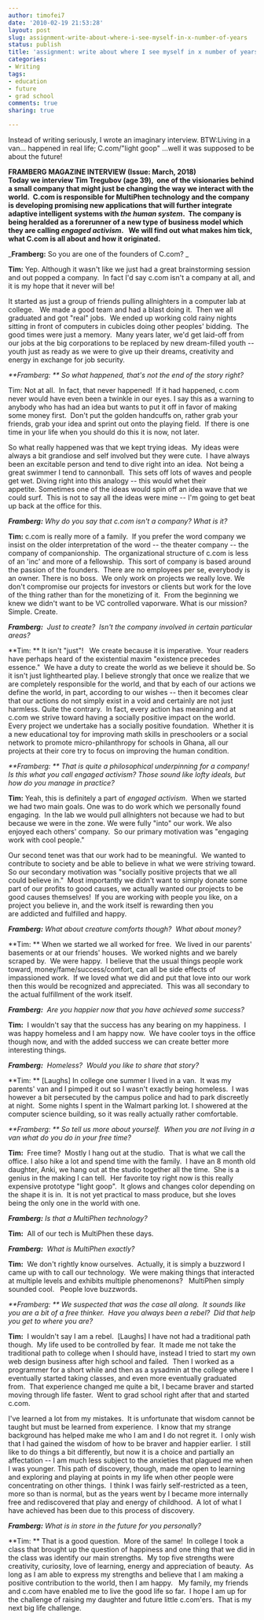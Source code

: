 ```yaml
---
author: timofei7
date: '2010-02-19 21:53:28'
layout: post
slug: assignment-write-about-where-i-see-myself-in-x-number-of-years
status: publish
title: 'assignment: write about where I see myself in x number of years'
categories:
- Writing
tags:
- education
- future
- grad school
comments: true
sharing: true 

---
```


Instead of writing seriously, I wrote an imaginary interview. BTW:Living in a
van... happened in real life; C.com/"light goop" ...well it was supposed to be
about the future!

**FRAMBERG MAGAZINE INTERVIEW (Issue: March, 2018)**  
**Today we interview Tim Tregubov (age 39),  one of the visionaries behind a small company that might just be changing the way we interact with the world.  C.com is responsible for MultiPhen technology and the company is developing promising new applications that will further integrate adaptive intelligent systems with _the human system_.  The company is being heralded as a forerunner of a new type of business model which they are calling _engaged activism_.   We will find out what makes him tick, what C.com is all about and how it originated.**  

<!--more-->
  
_**Framberg:** So you are one of the founders of C.com? _

**Tim:** Yep. Although it wasn't like we just had a great brainstorming session and out popped a company.  In fact I'd say c.com isn't a company at all, and it is my hope that it never will be!

It started as just a group of friends pulling allnighters in a computer lab at
college.   We made a good team and had a blast doing it.  Then we all
graduated and got "real" jobs.  We ended up working cold rainy nights sitting
in front of computers in cubicles doing other peoples' bidding.  The good
times were just a memory.  Many years later, we'd get laid-off from our jobs
at the big corporations to be replaced by new dream-filled youth -- youth just
as ready as we were to give up their dreams, creativity and energy in exchange
for job security.

_**Framberg: ** So what happened, that's not the end of the story right?_

Tim: Not at all.  In fact, that never happened!  If it had happened, c.com
never would have even been a twinkle in our eyes. I say this as a warning to
anybody who has had an idea but wants to put it off in favor of making some
money first.  Don't put the golden handcuffs on, rather grab your friends,
grab your idea and sprint out onto the playing field.  If there is one time in
your life when you should do this it is now, not later.

So what really happened was that we kept trying ideas.  My ideas were always a
bit grandiose and self involved but they were cute.  I have always been an
excitable person and tend to dive right into an idea.  Not being a great
swimmer I tend to cannonball.  This sets off lots of waves and people get wet.
Diving right into this analogy -- this would whet their appetite. Sometimes
one of the ideas would spin off an idea wave that we could surf.  This is not
to say all the ideas were mine -- I'm going to get beat up back at the office
for this.

_**Framberg:** Why do you say that c.com isn't a company? What is it?_

**Tim:** c.com is really more of a family.  If you prefer the word company we insist on the older interpretation of the word -- the theater company -- the company of companionship.  The organizational structure of c.com is less of an 'inc' and more of a fellowship.  This sort of company is based around the passion of the founders.  There are no employees per se, everybody is an owner. There is no boss.  We only work on projects we really love. We don't compromise our projects for investors or clients but work for the love of the thing rather than for the monetizing of it.  From the beginning we knew we didn't want to be VC controlled vaporware. What is our mission?  Simple. Create.  

_**Framberg:**  Just to create?  Isn't the company involved in certain
particular areas?_

**Tim: ** It isn't "just"!   We create because it is imperative.  Your readers have perhaps heard of the existential maxim "existence precedes essence."  We have a duty to create the world as we believe it should be. So it isn't just lighthearted play. I believe strongly that once we realize that we are completely responsible for the world, and that by each of our actions we define the world, in part, according to our wishes -- then it becomes clear that our actions do not simply exist in a void and certainly are not just harmless. Quite the contrary.  In fact, every action has meaning and at c.com we strive toward having a socially positive impact on the world.  Every project we undertake has a socially positive foundation.  Whether it is a new educational toy for improving math skills in preschoolers or a social network to promote micro-philanthropy for schools in Ghana, all our projects at their core try to focus on improving the human condition.  

_**Framberg: ** That is quite a philosophical underpinning for a company! Is
this what you call engaged activism? Those sound like lofty ideals, but how do
you manage in practice?_

**Tim:** Yeah, this is definitely a part of _engaged activism_.  When we started we had two main goals. One was to do work which we personally found engaging.  In the lab we would pull allnighters not because we had to but because we were in the zone. We were fully "into" our work. We also enjoyed each others' company.  So our primary motivation was "engaging work with cool people."  

Our second tenet was that our work had to be meaningful.  We wanted to
contribute to society and be able to believe in what we were striving toward.
So our secondary motivation was "socially positive projects that we all could
believe in."  Most importantly we didn't want to simply donate some part of
our profits to good causes, we actually wanted our projects to be good causes
themselves!  If you are working with people you like, on a project you believe
in, and the work itself is rewarding then you are addicted and fulfilled and
happy.

_**Framberg:** What about creature comforts though?  What about money?_

**Tim: ** When we started we all worked for free.  We lived in our parents' basements or at our friends' houses.  We worked nights and we barely scraped by.  We were happy.  I believe that the usual things people work toward, money/fame/success/comfort, can all be side effects of impassioned work.  If we loved what we did and put that love into our work then this would be recognized and appreciated.  This was all secondary to the actual fulfillment of the work itself. 
 
_**Framberg:**  Are you happier now that you have achieved some success?_

**Tim:**  I wouldn't say that the success has any bearing on my happiness.  I was happy homeless and I am happy now.  We have cooler toys in the office though now, and with the added success we can create better more interesting things. 
 
_**Framberg:**  Homeless?  Would you like to share that story?_

**Tim: ** [Laughs] In college one summer I lived in a van.  It was my parents' van and I pimped it out so I wasn't exactly being homeless.  I was however a bit persecuted by the campus police and had to park discreetly at night.  Some nights I spent in the Walmart parking lot. I showered at the computer science building, so it was really actually rather comfortable.  

_**Framberg: ** So tell us more about yourself.  When you are not living in a
van what do you do in your free time?_

**Tim:**  Free time?  Mostly I hang out at the studio.  That is what we call the office. I also hike a lot and spend time with the family.  I have an 8 month old daughter, Anki, we hang out at the studio together all the time.  She is a genius in the making I can tell.  Her favorite toy right now is this really expensive prototype "light goop".  It glows and changes color depending on the shape it is in.  It is not yet practical to mass produce, but she loves being the only one in the world with one.  

_**Framberg:** Is that a MultiPhen technology?_

**Tim:**  All of our tech is MultiPhen these days. 
 
_**Framberg:**  What is MultiPhen exactly?_

**Tim:**  We don't rightly know ourselves.  Actually, it is simply a buzzword I came up with to call our technology.  We were making things that interacted at multiple levels and exhibits multiple phenomenons?   MultiPhen simply sounded cool.   People love buzzwords.
  
_**Framberg: ** We suspected that was the case all along.  It sounds like you
are a bit of a free thinker.  Have you always been a rebel?  Did that help you
get to where you are?_

**Tim:**  I wouldn't say I am a rebel.  [Laughs] I have not had a traditional path though.  My life used to be controlled by fear.  It made me not take the traditional path to college when I should have, instead I tried to start my own web design business after high school and failed.  Then I worked as a programmer for a short while and then as a sysadmin at the college where I eventually started taking classes, and even more eventually graduated from.  That experience changed me quite a bit, I became braver and started moving through life faster.  Went to grad school right after that and started c.com.

I've learned a lot from my mistakes.  It is unfortunate that wisdom cannot be
taught but must be learned from experience.  I know that my strange background
has helped make me who I am and I do not regret it.  I only wish that I had
gained the wisdom of how to be braver and happier earlier.  I still like to do
things a bit differently, but now it is a choice and partially an affectation
-- I am much less subject to the anxieties that plagued me when I was younger.
This path of discovery, though, made me open to learning and exploring and
playing at points in my life when other people were concentrating on other
things.  I think I was fairly self-restricted as a teen, more so than is
normal, but as the years went by I became more internally free and
rediscovered that play and energy of childhood.  A lot of what I have achieved
has been due to this process of discovery.

_**Framberg:** What is in store in the future for you personally?_

**Tim: ** That is a good question.  More of the same!  In college I took a class that brought up the question of happiness and one thing that we did in the class was identify our main strengths.  My top five strengths were creativity, curiosity, love of learning, energy and appreciation of beauty.  As long as I am able to express my strengths and believe that I am making a positive contribution to the world, then I am happy.   My family, my friends and c.com have enabled me to live the good life so far.  I hope I am up for the challenge of raising my daughter and future little c.com'ers.  That is my next big life challenge.

